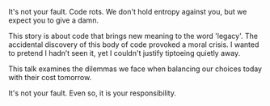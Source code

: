 It's not your fault. Code rots. We don't hold entropy against you, but we expect you to give a damn.

This story is about code that brings new meaning to the word 'legacy'. The accidental discovery of this body of code provoked a moral crisis. I wanted to pretend I hadn’t seen it, yet I couldn't justify tiptoeing quietly away.

This talk examines the dilemmas we face when balancing our choices today with their cost tomorrow.

It's not your fault. Even so, it is your responsibility.